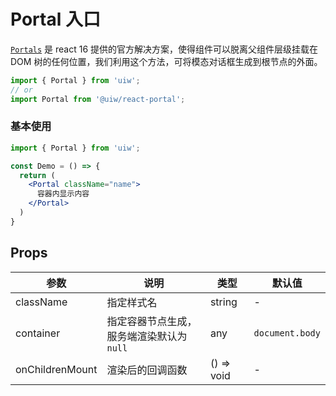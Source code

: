 Portal 入口
===

[`Portals`](https://reactjs.org/docs/portals.html#event-bubbling-through-portals) 是 react 16 提供的官方解决方案，使得组件可以脱离父组件层级挂载在 DOM 树的任何位置，我们利用这个方法，可将模态对话框生成到根节点的外面。 

```jsx
import { Portal } from 'uiw';
// or
import Portal from '@uiw/react-portal';
```

### 基本使用

```jsx
import { Portal } from 'uiw';

const Demo = () => {
  return (
    <Portal className="name">
      容器内显示内容
    </Portal>
  )
}
```

## Props

| 参数 | 说明 | 类型 | 默认值 |
|--------- |-------- |--------- |-------- |
| className | 指定样式名 | string | - |
| container | 指定容器节点生成，服务端渲染默认为 `null` | any | `document.body` |
| onChildrenMount | 渲染后的回调函数 | () => void | - |